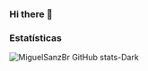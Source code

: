### Hi there 👋

<!--
**MiguelSanzBr/MiguelSanzBr** is a ✨ _special_ ✨ repository because its `README.md` (this file) appears on your GitHub profile.

Here are some ideas to get you started:

- 🔭 I’m currently working on ...
- 🌱 I’m currently learning ...
- 👯 I’m looking to collaborate on ...
- 🤔 I’m looking for help with ...
- 💬 Ask me about ...
- 📫 How to reach me: ...
- 😄 Pronouns: ...
- ⚡ Fun fact: ...
-->
### Estatísticas

<!-- Estatísticas do perfil -->




![MiguelSanzBr GitHub stats-Dark](https://github-readme-stats.vercel.app/api?username=anuraghazra&show_icons=true&theme=dark#gh-dark-mode-only)
